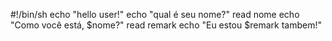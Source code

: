 #!/bin/sh
echo "hello user!"
echo "qual é seu nome?"
read nome
echo "Como você está, $nome?"
read remark
echo "Eu estou $remark tambem!"
